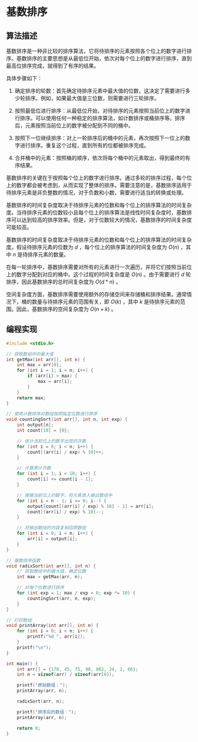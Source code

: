 # 基数排序

## 算法描述

基数排序是一种非比较的排序算法，它将待排序的元素按照各个位上的数字进行排序。基数排序的主要思想是从最低位开始，依次对每个位上的数字进行排序，直到最高位排序完成，就得到了有序的结果。

具体步骤如下：

1. 确定排序的轮数：首先确定待排序元素中最大值的位数，这决定了需要进行多少轮排序。例如，如果最大值是三位数，则需要进行三轮排序。

2. 按照最低位进行排序：从最低位开始，对待排序的元素按照当前位上的数字进行排序。可以使用任何一种稳定的排序算法，如计数排序或桶排序等。排序后，元素按照当前位上的数字被分配到不同的桶中。

3. 按照下一位继续排序：对上一轮排序后的桶中的元素，再次按照下一位上的数字进行排序。重复这个过程，直到所有的位都被排序完成。

4. 合并桶中的元素：按照桶的顺序，依次将每个桶中的元素取出，得到最终的有序结果。

基数排序的关键在于按照每个位上的数字进行排序。通过多轮的排序过程，每个位上的数字都会被考虑到，从而实现了整体的排序。需要注意的是，基数排序适用于待排序元素是非负整数的情况，对于负数和小数，需要进行适当的转换或处理。

基数排序的时间复杂度取决于待排序元素的位数和每个位上的排序算法的时间复杂度。当待排序元素的位数较小且每个位上的排序算法是线性时间复杂度时，基数排序可以达到较高的排序效率。但是，对于位数较大的情况，基数排序的时间复杂度可能较高。

基数排序的时间复杂度取决于待排序元素的位数和每个位上的排序算法的时间复杂度。假设待排序元素的位数为 $d$ ，每个位上的排序算法的时间复杂度为 $O(n)$ ，其中 $n$ 是待排序元素的数量。

在每一轮排序中，基数排序需要对所有的元素进行一次遍历，并将它们按照当前位上的数字分配到对应的桶中。这个过程的时间复杂度是 $O(n)$ 。由于需要进行 $d$ 轮排序，因此基数排序的总时间复杂度为 $O(d * n)$ 。

空间复杂度方面，基数排序需要使用额外的存储空间来存储桶和排序结果。通常情况下，桶的数量与待排序元素的范围有关，即 $O(k)$ ，其中 $k$ 是待排序元素的范围。因此，基数排序的空间复杂度为 $O(n + k)$ 。

## 编程实现

```c
#include <stdio.h>

// 获取数组中的最大值
int getMax(int arr[], int n) {
    int max = arr[0];
    for (int i = 1; i < n; i++) {
        if (arr[i] > max) {
            max = arr[i];
        }
    }
    return max;
}

// 使用计数排序对数组按照指定位数进行排序
void countingSort(int arr[], int n, int exp) {
    int output[n];
    int count[10] = {0};

    // 统计当前位上的数字出现的次数
    for (int i = 0; i < n; i++) {
        count[(arr[i] / exp) % 10]++;
    }

    // 计算累计次数
    for (int i = 1; i < 10; i++) {
        count[i] += count[i - 1];
    }

    // 根据当前位上的数字，将元素放入输出数组中
    for (int i = n - 1; i >= 0; i--) {
        output[count[(arr[i] / exp) % 10] - 1] = arr[i];
        count[(arr[i] / exp) % 10]--;
    }

    // 将输出数组的内容复制回原数组
    for (int i = 0; i < n; i++) {
        arr[i] = output[i];
    }
}

// 基数排序函数
void radixSort(int arr[], int n) {
    // 获取数组中的最大值，确定位数
    int max = getMax(arr, n);

    // 对每个位数进行排序
    for (int exp = 1; max / exp > 0; exp *= 10) {
        countingSort(arr, n, exp);
    }
}

// 打印数组
void printArray(int arr[], int n) {
    for (int i = 0; i < n; i++) {
        printf("%d ", arr[i]);
    }
    printf("\n");
}

int main() {
    int arr[] = {170, 45, 75, 90, 802, 24, 2, 66};
    int n = sizeof(arr) / sizeof(arr[0]);

    printf("原始数组：");
    printArray(arr, n);

    radixSort(arr, n);

    printf("排序后的数组：");
    printArray(arr, n);

    return 0;
}

```
